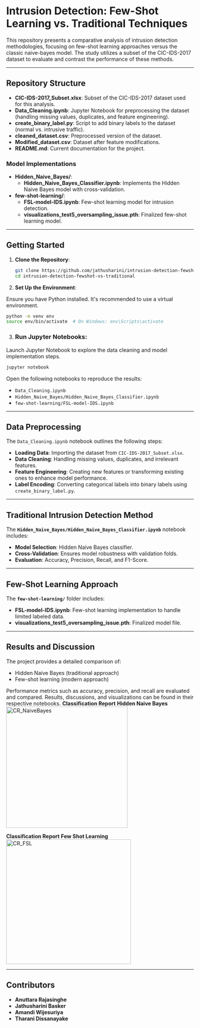 # Intrusion Detection: Few-Shot Learning vs. Traditional Techniques

This repository presents a comparative analysis of intrusion detection methodologies, focusing on few-shot learning approaches versus the classic naive-bayes model. The study utilizes a subset of the CIC-IDS-2017 dataset to evaluate and contrast the performance of these methods.

---

## Repository Structure

- **CIC-IDS-2017_Subset.xlsx**: Subset of the CIC-IDS-2017 dataset used for this analysis.
- **Data_Cleaning.ipynb**: Jupyter Notebook for preprocessing the dataset (handling missing values, duplicates, and feature engineering).
- **create_binary_label.py**: Script to add binary labels to the dataset (normal vs. intrusive traffic).
- **cleaned_dataset.csv**: Preprocessed version of the dataset.
- **Modified_dataset.csv**: Dataset after feature modifications.
- **README.md**: Current documentation for the project.

### Model Implementations
- **Hidden_Naive_Bayes/**:
  - **Hidden_Naive_Bayes_Classifier.ipynb**: Implements the Hidden Naive Bayes model with cross-validation.
- **few-shot-learning/**:
  - **FSL-model-IDS.ipynb**: Few-shot learning model for intrusion detection.
  - **visualizations_test5_oversampling_issue.pth**: Finalized few-shot learning model.

---

## Getting Started

1. **Clone the Repository**:

   ```bash
   git clone https://github.com/jathusharini/intrusion-detection-fewshot-vs-traditional.git
   cd intrusion-detection-fewshot-vs-traditional
   ```

2. **Set Up the Environment**:

Ensure you have Python installed. It's recommended to use a virtual environment.

```bash
python -m venv env
source env/bin/activate  # On Windows: env\Scripts\activate
```

3. ### Run Jupyter Notebooks:

Launch Jupyter Notebook to explore the data cleaning and model implementation steps.

```bash
jupyter notebook
```
Open the following notebooks to reproduce the results:

- `Data_Cleaning.ipynb`
- `Hidden_Naive_Bayes/Hidden_Naive_Bayes_Classifier.ipynb`
- `few-shot-learning/FSL-model-IDS.ipynb`

---

## Data Preprocessing

The `Data_Cleaning.ipynb` notebook outlines the following steps:

- **Loading Data**: Importing the dataset from `CIC-IDS-2017_Subset.xlsx`.
- **Data Cleaning**: Handling missing values, duplicates, and irrelevant features.
- **Feature Engineering**: Creating new features or transforming existing ones to enhance model performance.
- **Label Encoding**: Converting categorical labels into binary labels using `create_binary_label.py`.

---

## Traditional Intrusion Detection Method

The **`Hidden_Naive_Bayes/Hidden_Naive_Bayes_Classifier.ipynb`** notebook includes:

- **Model Selection**: Hidden Naive Bayes classifier.
- **Cross-Validation**: Ensures model robustness with validation folds.
- **Evaluation**: Accuracy, Precision, Recall, and F1-Score.

---

## Few-Shot Learning Approach

The **`few-shot-learning/`** folder includes:

- **FSL-model-IDS.ipynb**: Few-shot learning implementation to handle limited labeled data.
- **visualizations_test5_oversampling_issue.pth**: Finalized model file.

---

## Results and Discussion

The project provides a detailed comparison of:

- Hidden Naive Bayes (traditional approach)  
- Few-shot learning (modern approach)  

Performance metrics such as accuracy, precision, and recall are evaluated and compared. Results, discussions, and visualizations can be found in their respective notebooks.
**Classification Report**
**Hidden Naive Bayes**
<img width="326" alt="CR_NaiveBayes" src="https://github.com/user-attachments/assets/2616de19-175c-4585-9189-4765428cf125" />

**Classification Report**
**Few Shot Learning**
<img width="335" alt="CR_FSL" src="https://github.com/user-attachments/assets/1b63b7ee-b87c-4324-b987-f7ea18c13804" />

---

## Contributors

- **Anuttara Rajasinghe**
- **Jathusharini Basker**
- **Amandi Wijesuriya**
- **Tharani Dissanayake**

